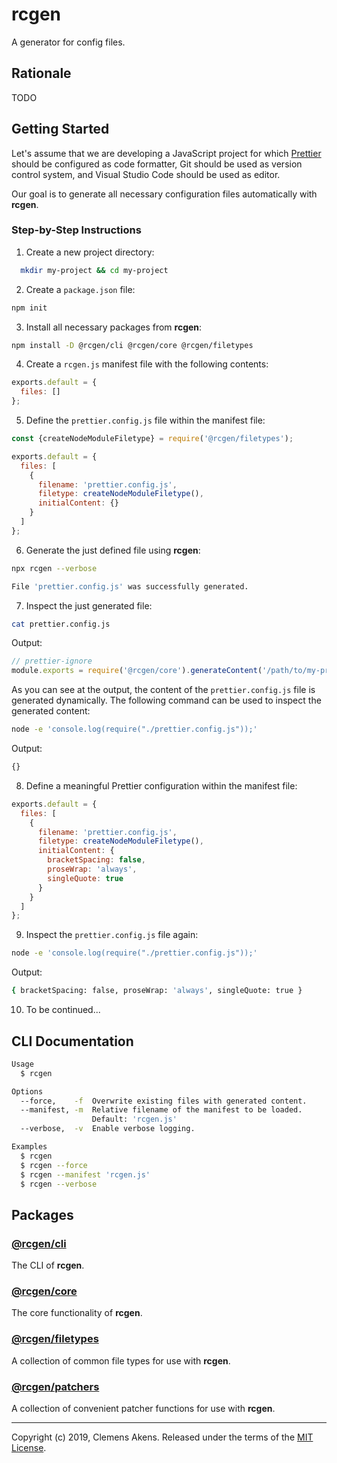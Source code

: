# rcgen

A generator for config files.

## Rationale

TODO

## Getting Started

Let's assume that we are developing a JavaScript project for which
[Prettier][prettier] should be configured as code formatter, Git should be used
as version control system, and Visual Studio Code should be used as editor.

Our goal is to generate all necessary configuration files automatically with
**rcgen**.

### Step-by-Step Instructions

1. Create a new project directory:

```sh
  mkdir my-project && cd my-project
```

2. Create a `package.json` file:

```sh
npm init
```

3. Install all necessary packages from **rcgen**:

```sh
npm install -D @rcgen/cli @rcgen/core @rcgen/filetypes
```

4. Create a `rcgen.js` manifest file with the following contents:

```js
exports.default = {
  files: []
};
```

5. Define the `prettier.config.js` file within the manifest file:

```js
const {createNodeModuleFiletype} = require('@rcgen/filetypes');

exports.default = {
  files: [
    {
      filename: 'prettier.config.js',
      filetype: createNodeModuleFiletype(),
      initialContent: {}
    }
  ]
};
```

6. Generate the just defined file using **rcgen**:

```sh
npx rcgen --verbose
```

```sh
File 'prettier.config.js' was successfully generated.
```

7. Inspect the just generated file:

```sh
cat prettier.config.js
```

Output:

```js
// prettier-ignore
module.exports = require('@rcgen/core').generateContent('/path/to/my-project/rcgen.js', 'prettier.config.js');
```

As you can see at the output, the content of the `prettier.config.js` file is
generated dynamically. The following command can be used to inspect the
generated content:

```sh
node -e 'console.log(require("./prettier.config.js"));'
```

Output:

```sh
{}
```

8. Define a meaningful Prettier configuration within the manifest file:

```js
exports.default = {
  files: [
    {
      filename: 'prettier.config.js',
      filetype: createNodeModuleFiletype(),
      initialContent: {
        bracketSpacing: false,
        proseWrap: 'always',
        singleQuote: true
      }
    }
  ]
};
```

9. Inspect the `prettier.config.js` file again:

```sh
node -e 'console.log(require("./prettier.config.js"));'
```

Output:

```sh
{ bracketSpacing: false, proseWrap: 'always', singleQuote: true }
```

10. To be continued...

## CLI Documentation

```sh
Usage
  $ rcgen

Options
  --force,    -f  Overwrite existing files with generated content.
  --manifest, -m  Relative filename of the manifest to be loaded.
                  Default: 'rcgen.js'
  --verbose,  -v  Enable verbose logging.

Examples
  $ rcgen
  $ rcgen --force
  $ rcgen --manifest 'rcgen.js'
  $ rcgen --verbose
```

## Packages

### [@rcgen/cli][package-cli]

The CLI of **rcgen**.

### [@rcgen/core][package-core]

The core functionality of **rcgen**.

### [@rcgen/filetypes][package-filetypes]

A collection of common file types for use with **rcgen**.

### [@rcgen/patchers][package-patchers]

A collection of convenient patcher functions for use with **rcgen**.

---

Copyright (c) 2019, Clemens Akens. Released under the terms of the [MIT
License][license].

[license]: https://github.com/clebert/rcgen/blob/master/LICENSE
[package-cli]:
  https://github.com/clebert/rcgen/blob/master/packages/cli/README.md
[package-core]:
  https://github.com/clebert/rcgen/blob/master/packages/core/README.md
[package-filetypes]:
  https://github.com/clebert/rcgen/blob/master/packages/filetypes/README.md
[package-patchers]:
  https://github.com/clebert/rcgen/blob/master/packages/patchers/README.md
[prettier]: https://prettier.io
